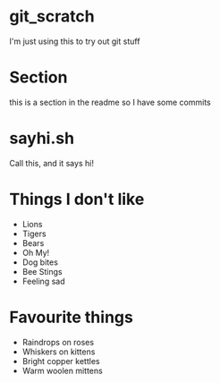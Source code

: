 # git_scratch
I'm just using this to try out git stuff

# Section
this is a section in the readme so I have some commits

# sayhi.sh
Call this, and it says hi!

# Things I don't like

- Lions
- Tigers
- Bears
- Oh My!
- Dog bites
- Bee Stings
- Feeling sad

# Favourite things

- Raindrops on roses
- Whiskers on kittens
- Bright copper kettles
- Warm woolen mittens

